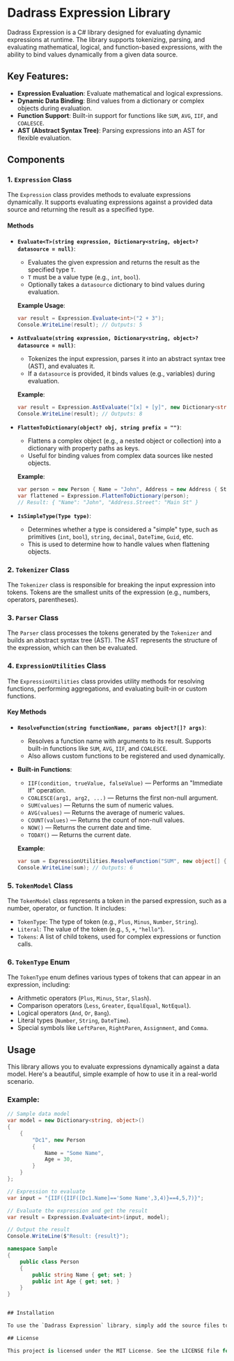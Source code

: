 # Dadrass Expression Library

Dadrass Expression is a C# library designed for evaluating dynamic expressions at runtime. The library supports
tokenizing, parsing, and evaluating mathematical, logical, and function-based expressions, with the ability to bind
values dynamically from a given data source.

## Key Features:

- **Expression Evaluation**: Evaluate mathematical and logical expressions.
- **Dynamic Data Binding**: Bind values from a dictionary or complex objects during evaluation.
- **Function Support**: Built-in support for functions like `SUM`, `AVG`, `IIF`, and `COALESCE`.
- **AST (Abstract Syntax Tree)**: Parsing expressions into an AST for flexible evaluation.

## Components

### 1. `Expression` Class

The `Expression` class provides methods to evaluate expressions dynamically. It supports evaluating expressions against
a provided data source and returning the result as a specified type.

#### Methods

- **`Evaluate<T>(string expression, Dictionary<string, object>? datasource = null)`**:
    - Evaluates the given expression and returns the result as the specified type `T`.
    - `T` must be a value type (e.g., `int`, `bool`).
    - Optionally takes a `datasource` dictionary to bind values during evaluation.

  **Example Usage**:
  ```csharp
  var result = Expression.Evaluate<int>("2 + 3");
  Console.WriteLine(result); // Outputs: 5
  ```

- **`AstEvaluate(string expression, Dictionary<string, object>? datasource = null)`**:
    - Tokenizes the input expression, parses it into an abstract syntax tree (AST), and evaluates it.
    - If a `datasource` is provided, it binds values (e.g., variables) during evaluation.

  **Example**:
  ```csharp
  var result = Expression.AstEvaluate("[x] + [y]", new Dictionary<string, object> { { "x", 5 }, { "y", 3 } });
  Console.WriteLine(result); // Outputs: 8
  ```

- **`FlattenToDictionary(object? obj, string prefix = "")`**:
    - Flattens a complex object (e.g., a nested object or collection) into a dictionary with property paths as keys.
    - Useful for binding values from complex data sources like nested objects.

  **Example**:
  ```csharp
  var person = new Person { Name = "John", Address = new Address { Street = "Main St" } };
  var flattened = Expression.FlattenToDictionary(person);
  // Result: { "Name": "John", "Address.Street": "Main St" }
  ```

- **`IsSimpleType(Type type)`**:
    - Determines whether a type is considered a "simple" type, such as primitives (`int`, `bool`), `string`, `decimal`,
      `DateTime`, `Guid`, etc.
    - This is used to determine how to handle values when flattening objects.

### 2. `Tokenizer` Class

The `Tokenizer` class is responsible for breaking the input expression into tokens. Tokens are the smallest units of the
expression (e.g., numbers, operators, parentheses).

### 3. `Parser` Class

The `Parser` class processes the tokens generated by the `Tokenizer` and builds an abstract syntax tree (AST). The AST
represents the structure of the expression, which can then be evaluated.

### 4. `ExpressionUtilities` Class

The `ExpressionUtilities` class provides utility methods for resolving functions, performing aggregations, and
evaluating built-in or custom functions.

#### Key Methods

- **`ResolveFunction(string functionName, params object?[]? args)`**:
    - Resolves a function name with arguments to its result. Supports built-in functions like `SUM`, `AVG`, `IIF`, and
      `COALESCE`.
    - Also allows custom functions to be registered and used dynamically.

- **Built-in Functions**:
    - `IIF(condition, trueValue, falseValue)` — Performs an "Immediate If" operation.
    - `COALESCE(arg1, arg2, ...)` — Returns the first non-null argument.
    - `SUM(values)` — Returns the sum of numeric values.
    - `AVG(values)` — Returns the average of numeric values.
    - `COUNT(values)` — Returns the count of non-null values.
    - `NOW()` — Returns the current date and time.
    - `TODAY()` — Returns the current date.

  **Example**:
  ```csharp
  var sum = ExpressionUtilities.ResolveFunction("SUM", new object[] { 1, 2, 3 });
  Console.WriteLine(sum); // Outputs: 6
  ```

### 5. `TokenModel` Class

The `TokenModel` class represents a token in the parsed expression, such as a number, operator, or function. It
includes:

- `TokenType`: The type of token (e.g., `Plus`, `Minus`, `Number`, `String`).
- `Literal`: The value of the token (e.g., `5`, `+`, `"hello"`).
- `Tokens`: A list of child tokens, used for complex expressions or function calls.

### 6. `TokenType` Enum

The `TokenType` enum defines various types of tokens that can appear in an expression, including:

- Arithmetic operators (`Plus`, `Minus`, `Star`, `Slash`).
- Comparison operators (`Less`, `Greater`, `EqualEqual`, `NotEqual`).
- Logical operators (`And`, `Or`, `Bang`).
- Literal types (`Number`, `String`, `DateTime`).
- Special symbols like `LeftParen`, `RightParen`, `Assignment`, and `Comma`.

## Usage

This library allows you to evaluate expressions dynamically against a data model. Here's a beautiful, simple example of
how to use it in a real-world scenario.

### Example:

```csharp
// Sample data model
var model = new Dictionary<string, object>()
{
    {
        "Dc1", new Person
        {
            Name = "Some Name", 
            Age = 30,
        }
    }
};

// Expression to evaluate
var input = "{IIF({IIF([Dc1.Name]=='Some Name',3,4)}==4,5,7)}"; 

// Evaluate the expression and get the result
var result = Expression.Evaluate<int>(input, model);

// Output the result
Console.WriteLine($"Result: {result}");

namespace Sample
{
    public class Person
    {
        public string Name { get; set; }
        public int Age { get; set; }
    }
}


## Installation

To use the `Dadrass Expression` library, simply add the source files to your project or compile them into a DLL and reference it in your project.

## License

This project is licensed under the MIT License. See the LICENSE file for more information.

